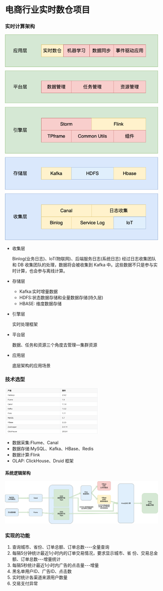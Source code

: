# 电商行业实时数仓项目
### 实时计算架构

<img src="README.assets/image-20211107140448538.png" alt="image-20211107140448538" style="zoom:67%;" />

- 收集层

  Binlog(业务日志)、loT(物联网)、后端服务日志(系统日志) 经过日志收集团队和 DB 收集团队的处理，数据将会被收集到 Kafka 中。这些数据不只是参与实时计算，也会参与离线计算。

- 存储层

  - Kafka:实时增量数据
  - HDFS:状态数据存储和全量数据存储(持久层)
  - HBASE: 维度数据存储

- 引擎层

  实时处理框架

- 平台层

  数据、任务和资源三个角度去管理—集群资源

- 应用层

  底层架构的应用场景

### 技术选型

<img src="README.assets/F9D6CCAB-6E0D-4F46-B5EC-656273C415E3.png" alt="F9D6CCAB-6E0D-4F46-B5EC-656273C415E3" style="zoom:30%;" />

* 数据采集:Flume、Canal
* 数据存储:MySQL、Kafka、HBase、Redis
* 数据计算:Flink
* OLAP: ClickHouse、Druid 框架

#### 系统逻辑架构

![image-20211107150211294](README.assets/image-20211107150211294.png)

### 实现的功能

1. 查询城市、省份、订单总额、订单总数----全量查询
2. 每隔5分钟统计最近1小时内的订单交易情况，要求显示城市、省 份、交易总金额、订单总数---增量统计
3. 每隔5秒统计最近1小时内广告的点击量---增量
4. 黑名单用户ID、广告ID、点击数
5. 实时统计各渠道来源用户数量
6. 交易支付异常

